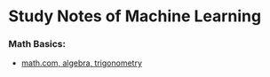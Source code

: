 # Study Notes of Machine Learning



### Math Basics:
- [math.com, algebra, trigonometry](http://www.math.com/tables/tables.htm)
